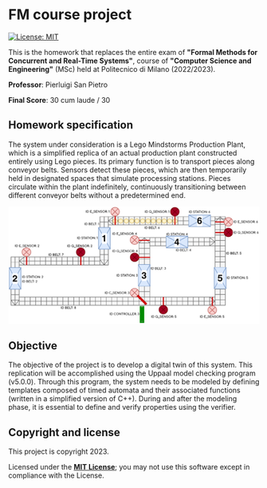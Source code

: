 <h1>FM course project</h1>

[![License: MIT][license-image]][license]

This is the homework that replaces the entire exam of **"Formal Methods for Concurrent and Real-Time Systems"**, course of **"Computer Science and Engineering"** (MSc) held at Politecnico di Milano (2022/2023).

**Professor**: Pierluigi San Pietro

**Final Score**: 30 cum laude / 30

<h2>Homework specification</h2>

The system under consideration is a Lego Mindstorms Production Plant, which is a simplified replica of an actual production plant constructed entirely using Lego pieces.
Its primary function is to transport pieces along conveyor belts.
Sensors detect these pieces, which are then temporarily held in designated spaces that simulate processing stations.
Pieces circulate within the plant indefinitely, continuously transitioning between different conveyor belts without a predetermined end.

<img alt="" src="readme-images/plant.png"/>

<h2>Objective</h2>

The objective of the project is to develop a digital twin of this system.
This replication will be accomplished using the Uppaal model checking program (v5.0.0).
Through this program, the system needs to be modeled by defining templates composed of timed automata and their associated functions (written in a simplified version of C++).
During and after the modeling phase, it is essential to define and verify properties using the verifier.

<h2>Copyright and license</h2>

This project is copyright 2023.

Licensed under the **[MIT License][license]**; you may not use this software except in compliance with the License.

[license]: https://github.com/christian-confalonieri/Formal-Methods-for-Concurrent-and-Real-Time-Systems-2022-2023/blob/main/LICENSE
[license-image]: https://img.shields.io/badge/License-MIT-blue.svg
